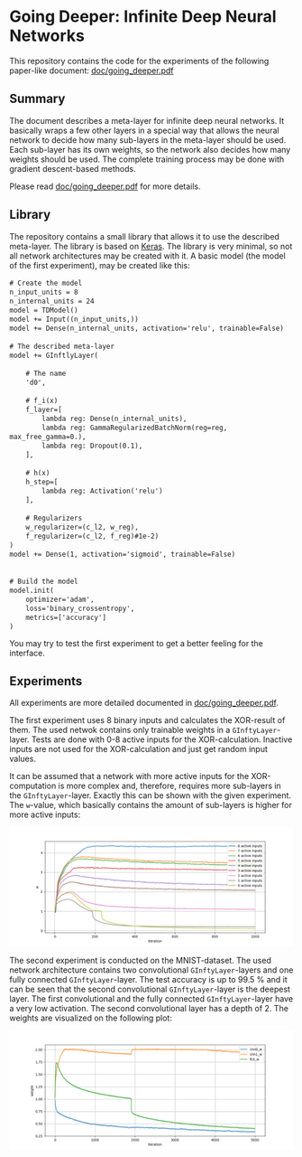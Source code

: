 # Going Deeper: Infinite Deep Neural Networks

This repository contains the code for the experiments of the following paper-like document:
[doc/going_deeper.pdf](doc/going_deeper.pdf)

## Summary

The document describes a meta-layer for infinite deep neural networks. It basically wraps a few other layers in a special way that allows the neural network to decide how many sub-layers in the meta-layer should be used. Each sub-layer has its own weights, so the network also decides how many weights should be used. The complete training process may be done with gradient descent-based methods.

Please read [doc/going_deeper.pdf](doc/going_deeper.pdf) for more details.

## Library

The repository contains a small library that allows it to use the described meta-layer. The library is based on [Keras](https://keras.io/). The library is very minimal, so not all network architectures may be created with it. A basic model (the model of the first experiment), may be created like this:

	# Create the model
	n_input_units = 8
	n_internal_units = 24
	model = TDModel()
	model += Input((n_input_units,))
	model += Dense(n_internal_units, activation='relu', trainable=False)
	
	# The described meta-layer
	model += GInftlyLayer(
	
		# The name
	    'd0',
	
		# f_i(x)
	    f_layer=[
	        lambda reg: Dense(n_internal_units),
	        lambda reg: GammaRegularizedBatchNorm(reg=reg, max_free_gamma=0.),
	        lambda reg: Dropout(0.1),
	    ],
	
		# h(x)
		h_step=[
	        lambda reg: Activation('relu')
	    ],
	
		# Regularizers
	    w_regularizer=(c_l2, w_reg),
	    f_regularizer=(c_l2, f_reg)#1e-2)
	)
	model += Dense(1, activation='sigmoid', trainable=False)
	
	
	# Build the model
	model.init(
	    optimizer='adam',
	    loss='binary_crossentropy',
	    metrics=['accuracy']
	)

You may try to test the first experiment to get a better feeling for the interface.

## Experiments

All experiments are more detailed documented in [doc/going_deeper.pdf](doc/going_deeper.pdf).

The first experiment uses 8 binary inputs and calculates the XOR-result of them. The used netwok contains only trainable weights in a `GInftyLayer`-layer. Tests are done with 0-8 active inputs for the XOR-calculation. Inactive inputs are not used for the XOR-calculation and just get random input values.

It can be assumed that a network with more active inputs for the XOR-computation is more complex and, therefore, requires more sub-layers in the `GInftyLayer`-layer. Exactly this can be shown with the given experiment. The `w`-value, which basically contains the amount of sub-layers is higher for more active inputs:

![](doc/xor_weights.png)

The second experiment is conducted on the MNIST-dataset. The used network architecture contains two convolutional `GInftyLayer`-layers and one fully connected `GInftyLayer`-layer. The test accuracy is up to 99.5 % and it can be seen that the second convolutional `GInftyLayer`-layer is the deepest layer. The first convolutional and the  fully connected `GInftyLayer`-layer have a very low activation. The second convolutional layer has a depth of 2. The weights are visualized on the following plot:

![](doc/mnist_weights.png)
